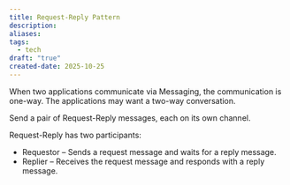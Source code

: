 ```yaml
---
title: Request-Reply Pattern
description:
aliases:
tags:
  - tech
draft: "true"
created-date: 2025-10-25
---
```

When two applications communicate via Messaging, the communication is one-way. The applications may want a two-way conversation.


Send a pair of Request-Reply messages, each on its own channel.

Request-Reply has two participants:
- Requestor – Sends a request message and waits for a reply message.
- Replier – Receives the request message and responds with a reply message.
